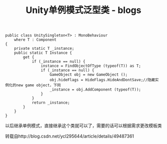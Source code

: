 ﻿---
layout: page
title: Unity单例模式泛型类
    - blogs
---

```
public class UnitySingleton<T> : MonoBehaviour  
    where T : Component  
{  
    private static T _instance;  
    public static T Instance {  
        get {  
            if (_instance == null) {  
                instance = FindObjectOfType (typeof(T)) as T;  
                if (_instance == null) {  
                    GameObject obj = new GameObject ();  
                    obj.hideFlags = HideFlags.HideAndDontSave;//隐藏实例化的new game object，下同  
                    _instance = obj.AddComponent (typeof(T));  
                }  
            }  
            return _instance;  
        }  
    }  
}
```
以后继承单例模式，直接继承这个类就可以了，需要的话可以根据需求更改模板类

转载自http://blog.csdn.net/ycl295644/article/details/49487361